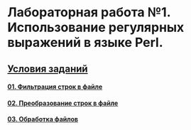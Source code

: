 # Лабораторная работа  №1. Использование регулярных выражений в языке Perl.

## [Условия заданий](conditions.pdf)

#### [01. Фильтрация строк в файле](01-module)
#### [02. Преобразование строк в файле](02-module)
#### [03. Обработка файлов](03-module)
